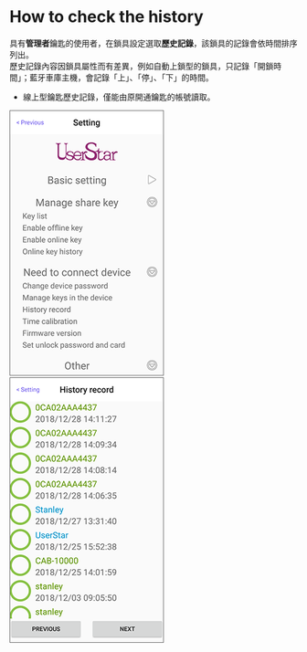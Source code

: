 # How to check the history

具有**管理者**鑰匙的使用者，在鎖具設定選取**歷史記錄**，該鎖具的記錄會依時間排序列出。  
歷史記錄內容因鎖具屬性而有差異，例如自動上鎖型的鎖具，只記錄「開鎖時間」；藍牙車庫主機，會記錄「上」、「停」、「下」的時間。

* 線上型鑰匙歷史記錄，僅能由原開通鑰匙的帳號讀取。

![](../.gitbook/assets/screenshot_2019-11-15-17-31-57-774_com.userstar.phonekey.png) ![](../.gitbook/assets/screenshot_2019-11-18-11-41-08-528_com.userstar.phonekey.png)

